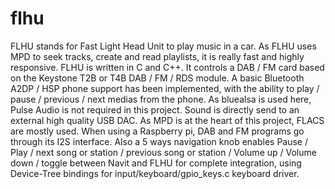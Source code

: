 # flhu
FLHU stands for Fast Light Head Unit to play music in a car.
As FLHU uses MPD to seek tracks, create and read playlists, it is really fast and highly responsive.
FLHU is written in C and C++. It controls a DAB / FM card based on the Keystone T2B or T4B DAB / FM / RDS module.
A basic Bluetooth A2DP / HSP phone support has been implemented, with the ability to play / pause / previous / next medias from the phone. As bluealsa is used here, Pulse Audio is not required in this project. Sound is directly send to an external high quality USB DAC. As MPD is at the heart of this project, FLACS are mostly used.
When using a Raspberry pi, DAB and FM programs go through its I2S interface. Also a 5 ways navigation knob enables Pause / Play / next song or station / previous song or station / Volume up / Volume down / toggle between Navit and FLHU for complete integration, using Device-Tree bindings for input/keyboard/gpio_keys.c keyboard driver.

